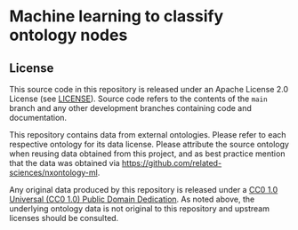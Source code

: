 # Machine learning to classify ontology nodes

## License

This source code in this repository is released under an Apache License 2.0 License
(see [LICENSE](LICENSE)).
Source code refers to the contents of the `main` branch and any other development branches containing code and documentation.

This repository contains data from external ontologies.
Please refer to each respective ontology for its data license.
Please attribute the source ontology when reusing data obtained from this project,
and as best practice mention that the data was obtained via <https://github.com/related-sciences/nxontology-ml>.

Any original data produced by this repository is released under a [CC0 1.0 Universal (CC0 1.0) Public Domain Dedication](https://creativecommons.org/publicdomain/zero/1.0/).
As noted above, the underlying ontology data is not original to this repository and upstream licenses should be consulted.
